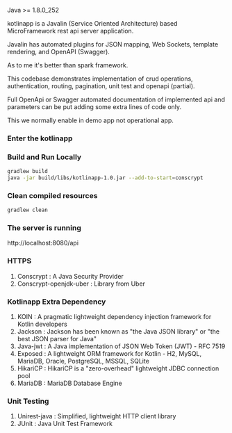 Java >= 1.8.0_252

kotlinapp is a Javalin (Service Oriented Architecture) based MicroFramework rest api server application.

Javalin has automated plugins for JSON mapping, Web Sockets, template rendering, and OpenAPI (Swagger).

As to me it's better than spark framework.

This codebase demonstrates implementation of crud operations, authentication, routing, pagination, unit test and openapi (partial).

Full OpenApi or Swagger automated documentation of implemented api and parameters can be put adding some extra lines of code only. 

This we normally enable in demo app not operational app.

### Enter the kotlinapp

### Build and Run Locally

```bash
gradlew build
java -jar build/libs/kotlinapp-1.0.jar --add-to-start=conscrypt
```
### Clean compiled resources

```bash
gradlew clean
```

### The server is running

http://localhost:8080/api

### HTTPS
1. Conscrypt : A Java Security Provider
2. Conscrypt-openjdk-uber : Library from Uber

### Kotlinapp Extra Dependency

1. KOIN : A pragmatic lightweight dependency injection framework for Kotlin developers
2. Jackson : Jackson has been known as "the Java JSON library" or "the best JSON parser for Java"
3. Java-jwt : A Java implementation of JSON Web Token (JWT) - RFC 7519
4. Exposed : A lightweight ORM framework for Kotlin - H2, MySQL, MariaDB, Oracle, PostgreSQL, MSSQL, SQLite
5. HikariCP : HikariCP is a "zero-overhead" lightweight JDBC connection pool
6. MariaDB : MariaDB Database Engine

### Unit Testing
1. Unirest-java : Simplified, lightweight HTTP client library
2. JUnit : Java Unit Test Framework



